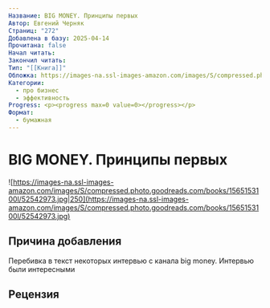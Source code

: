 ```yaml
---
Название: BIG MONEY. Принципы первых
Автор: Евгений Черняк
Страниц: "272"
Добавлена в базу: 2025-04-14
Прочитана: false
Начал читать: 
Закончил читать: 
Тип: "[[Книга]]"
Обложка: https://images-na.ssl-images-amazon.com/images/S/compressed.photo.goodreads.com/books/1565153100l/52542973.jpg
Категории:
  - про бизнес
  - эффективность
Progress: <p><progress max=0 value=0></progress></p>
Формат:
  - бумажная
---
```

# BIG MONEY. Принципы первых

![https://images-na.ssl-images-amazon.com/images/S/compressed.photo.goodreads.com/books/1565153100l/52542973.jpg|250](https://images-na.ssl-images-amazon.com/images/S/compressed.photo.goodreads.com/books/1565153100l/52542973.jpg)

## Причина добавления

Перебивка в текст некоторых интервью с канала big money. Интервью были интересными

## Рецензия